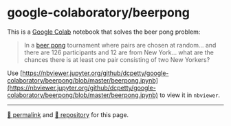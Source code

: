 # google-colaboratory/beerpong

This is a [Google Colab](https://colab.research.google.com/) notebook that solves the beer pong problem:

> In a [beer pong](https://en.wikipedia.org/wiki/Beer_pong) tournament where pairs are chosen at random... and there are 126 participants and 12 are from New York... what are the chances there is at least one pair consisting of two New Yorkers?

Use [https://nbviewer.jupyter.org/github/dcpetty/google-colaboratory/beerpong/blob/master/beerpong.ipynb](https://nbviewer.jupyter.org/github/dcpetty/google-colaboratory/beerpong/blob/master/beerpong.ipynb) to view it in `nbviewer`.

<hr>

[&#128279; permalink](https://dcpetty.github.io/google-colaboratory/beerpong/) and [&#128297; repository](https://github.com/dcpetty/google-colaboratory/beerpong/) for this page.
